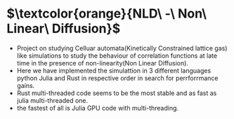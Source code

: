 # $\textcolor{orange}{NLD\ -\ Non\ Linear\ Diffusion}$ 
- Project on studying Celluar automata(Kinetically Constrained lattice gas) like simulations to study the behaviour of correlation functions at late time in the presence of non-linearity(Non Linear Diffusion).
- Here we have implemented the simulattion in 3 different languages python Julia and Rust in respective order in search for perrforrmance gains.
- Rust multi-threaded code seems to be the most stable and as fast as julia multi-threaded one.
- the fastest of all is Julia GPU code with multi-threading.

